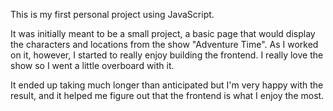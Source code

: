 This is my first personal project using JavaScript.

It was initially meant to be a small project, a basic page that would display the characters and locations from the show "Adventure Time".
As I worked on it, however, I started to really enjoy building the frontend. I really love the show so I went a little overboard with it.

It ended up taking much longer than anticipated but I'm very happy with the result, and it helped me figure out that the frontend is what I enjoy the most.

